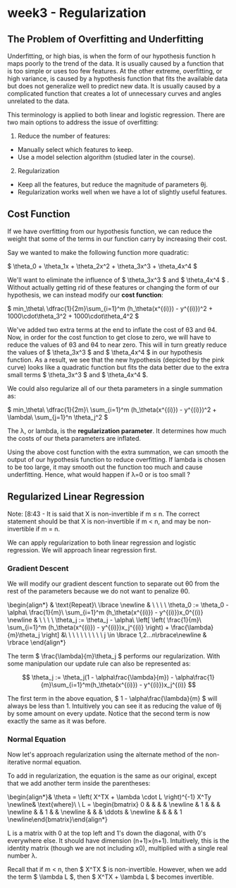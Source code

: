 # week3 - Regularization

## The Problem of Overfitting and Underfitting

Underfitting, or high bias, is when the form of our hypothesis function h maps poorly to the trend of the data. It is usually caused by a function that is too simple or uses too few features. At the other extreme, overfitting, or high variance, is caused by a hypothesis function that fits the available data but does not generalize well to predict new data. It is usually caused by a complicated function that creates a lot of unnecessary curves and angles unrelated to the data.

This terminology is applied to both linear and logistic regression. There are two main options to address the issue of overfitting:

1) Reduce the number of features:

* Manually select which features to keep.
* Use a model selection algorithm (studied later in the course).

2) Regularization

* Keep all the features, but reduce the magnitude of parameters θj.
* Regularization works well when we have a lot of slightly useful features.

## Cost Function

If we have overfitting from our hypothesis function, we can reduce the weight that some of the terms in our function carry by increasing their cost.

Say we wanted to make the following function more quadratic:

$ \theta_0 + \theta_1x + \theta_2x^2 + \theta_3x^3 + \theta_4x^4 $

We'll want to eliminate the influence of $ \theta_3x^3 $ and $ \theta_4x^4 $ . Without actually getting rid of these features or changing the form of our hypothesis, we can instead modify our **cost function**:

$ min_\theta\ \dfrac{1}{2m}\sum_{i=1}^m (h_\theta(x^{(i)}) - y^{(i)})^2 + 1000\cdot\theta_3^2 + 1000\cdot\theta_4^2 $

We've added two extra terms at the end to inflate the cost of θ3 and θ4. Now, in order for the cost function to get close to zero, we will have to reduce the values of θ3 and θ4 to near zero. This will in turn greatly reduce the values of  $ \theta_3x^3 $ and $ \theta_4x^4 $ in our hypothesis function. As a result, we see that the new hypothesis (depicted by the pink curve) looks like a quadratic function but fits the data better due to the extra small terms $ \theta_3x^3 $ and $ \theta_4x^4 $.

We could also regularize all of our theta parameters in a single summation as:

$ min_\theta\ \dfrac{1}{2m}\  \sum_{i=1}^m (h_\theta(x^{(i)}) - y^{(i)})^2 + \lambda\ \sum_{j=1}^n \theta_j^2 $

The λ, or lambda, is the **regularization parameter**. It determines how much the costs of our theta parameters are inflated.

Using the above cost function with the extra summation, we can smooth the output of our hypothesis function to reduce overfitting. If lambda is chosen to be too large, it may smooth out the function too much and cause underfitting. Hence, what would happen if λ=0 or is too small ?

## Regularized Linear Regression

Note: [8:43 - It is said that X is non-invertible if m ≤ n. The correct statement should be that X is non-invertible if m < n, and may be non-invertible if m = n.

We can apply regularization to both linear regression and logistic regression. We will approach linear regression first.

### Gradient Descent

We will modify our gradient descent function to separate out θ0 from the rest of the parameters because we do not want to penalize θ0.

\begin{align*} & \text{Repeat}\ \lbrace \newline & \ \ \ \ \theta_0 := \theta_0 - \alpha\ \frac{1}{m}\ \sum_{i=1}^m (h_\theta(x^{(i)}) - y^{(i)})x_0^{(i)} \newline & \ \ \ \ \theta_j := \theta_j - \alpha\ \left[ \left( \frac{1}{m}\ \sum_{i=1}^m (h_\theta(x^{(i)}) - y^{(i)})x_j^{(i)} \right) + \frac{\lambda}{m}\theta_j \right] &\ \ \ \ \ \ \ \ \ \ j \in \lbrace 1,2...n\rbrace\newline & \rbrace \end{align*}

The term $ \frac{\lambda}{m}\theta_j $ performs our regularization. With some manipulation our update rule can also be represented as:

$$ \theta_j := \theta_j(1 - \alpha\frac{\lambda}{m}) - \alpha\frac{1}{m}\sum_{i=1}^m(h_\theta(x^{(i)}) - y^{(i)})x_j^{(i)} $$

The first term in the above equation, $ 1 - \alpha\frac{\lambda}{m} $ will always be less than 1. Intuitively you can see it as reducing the value of θj by some amount on every update. Notice that the second term is now exactly the same as it was before.

### Normal Equation

Now let's approach regularization using the alternate method of the non-iterative normal equation.

To add in regularization, the equation is the same as our original, except that we add another term inside the parentheses:

\begin{align*}& \theta = \left( X^TX + \lambda \cdot L \right)^{-1} X^Ty \newline& \text{where}\ \ L = \begin{bmatrix} 0 & & & & \newline & 1 & & & \newline & & 1 & & \newline & & & \ddots & \newline & & & & 1 \newline\end{bmatrix}\end{align*}

L is a matrix with 0 at the top left and 1's down the diagonal, with 0's everywhere else. It should have dimension (n+1)×(n+1). Intuitively, this is the identity matrix (though we are not including x0), multiplied with a single real number λ.

Recall that if m < n, then $ X^TX $ is non-invertible. However, when we add the term $ \lambda L $, then $ X^TX + \lambda L $ becomes invertible.